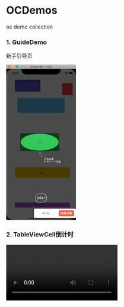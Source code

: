 # OCDemos
oc demo collection

### 1. GuideDemo
新手引导页

![GuideDemo](https://github.com/dkdsj/OCDemos/blob/master/images/GuideDemo.gif)

### 2. TableViewCell倒计时
![cell倒计时](https://github.com/dkdsj/OCDemos/blob/master/images/cell倒计时.mp4)
